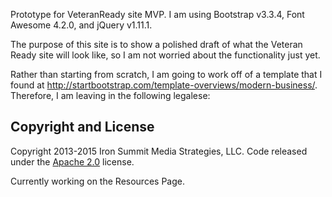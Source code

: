 Prototype for VeteranReady site MVP. I am using Bootstrap v3.3.4, Font Awesome 4.2.0, and jQuery v1.11.1.

The purpose of this site is to show a polished draft of what the Veteran Ready site will look like, so I am not worried about the functionality just yet.

Rather than starting from scratch, I am going to work off of a template that I found at http://startbootstrap.com/template-overviews/modern-business/.
Therefore, I am leaving in the following legalese:

## Copyright and License

Copyright 2013-2015 Iron Summit Media Strategies, LLC. Code released under the [Apache 2.0](https://github.com/IronSummitMedia/startbootstrap-modern-business/blob/gh-pages/LICENSE) license.

Currently working on the Resources Page.
